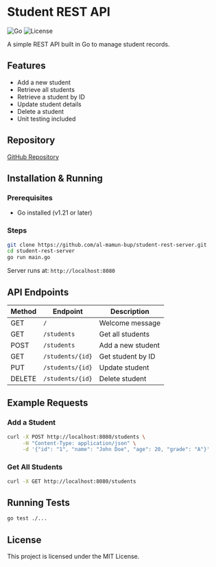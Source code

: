 # Student REST API

![Go](https://img.shields.io/badge/Go-1.20-blue)
![License](https://img.shields.io/badge/license-MIT-green)

A simple REST API built in Go to manage student records.

## Features
- Add a new student
- Retrieve all students
- Retrieve a student by ID
- Update student details
- Delete a student
- Unit testing included

## Repository
[GitHub Repository](https://github.com/al-mamun-bup/student-rest-server)

## Installation & Running
### Prerequisites
- Go installed (v1.21 or later)

### Steps
```sh
git clone https://github.com/al-mamun-bup/student-rest-server.git
cd student-rest-server
go run main.go
```

Server runs at: `http://localhost:8080`

## API Endpoints
| Method | Endpoint        | Description           |
|--------|---------------|----------------------|
| GET    | `/`           | Welcome message     |
| GET    | `/students`   | Get all students    |
| POST   | `/students`   | Add a new student   |
| GET    | `/students/{id}` | Get student by ID |
| PUT    | `/students/{id}` | Update student   |
| DELETE | `/students/{id}` | Delete student   |

## Example Requests
### Add a Student
```sh
curl -X POST http://localhost:8080/students \
     -H "Content-Type: application/json" \
     -d '{"id": "1", "name": "John Doe", "age": 20, "grade": "A"}'
```

### Get All Students
```sh
curl -X GET http://localhost:8080/students
```

## Running Tests
```sh
go test ./...
```

## License
This project is licensed under the MIT License.

